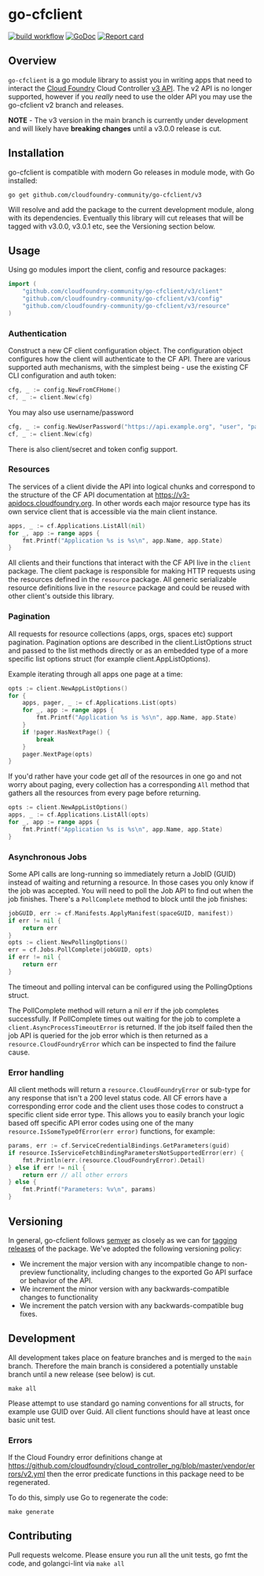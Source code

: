 # go-cfclient

[![build workflow](https://github.com/cloudfoundry-community/go-cfclient/actions/workflows/build.yml/badge.svg?branch=master)](https://github.com/cloudfoundry-community/go-cfclient/actions/workflows/build.yml)
[![GoDoc](https://godoc.org/github.com/cloudfoundry-community/go-cfclient?status.svg)](http://godoc.org/github.com/cloudfoundry-community/go-cfclient)
[![Report card](https://goreportcard.com/badge/github.com/cloudfoundry-community/go-cfclient)](https://goreportcard.com/report/github.com/cloudfoundry-community/go-cfclient)

## Overview
`go-cfclient` is a go module library to assist you in writing apps that need to interact the [Cloud Foundry](http://cloudfoundry.org)
Cloud Controller [v3 API](https://v3-apidocs.cloudfoundry.org). The v2 API is no longer supported, however if you _really_ 
need to use the older API you may use the go-cfclient v2 branch and releases.

__NOTE__ - The v3 version in the main branch is currently under development and will likely have **breaking changes** until a v3.0.0 release is cut.

## Installation
go-cfclient is compatible with modern Go releases in module mode, with Go installed:
```
go get github.com/cloudfoundry-community/go-cfclient/v3
```
Will resolve and add the package to the current development module, along with its dependencies. Eventually this
library will cut releases that will be tagged with v3.0.0, v3.0.1 etc, see the Versioning section below.

## Usage
Using go modules import the client, config and resource packages:
```go
import (
    "github.com/cloudfoundry-community/go-cfclient/v3/client"
    "github.com/cloudfoundry-community/go-cfclient/v3/config"
    "github.com/cloudfoundry-community/go-cfclient/v3/resource"
)
```

### Authentication
Construct a new CF client configuration object. The configuration object configures how the client will authenticate to the 
CF API. There are various supported auth mechanisms, with the simplest being - use the existing CF CLI configuration and
auth token:
```go
cfg, _ := config.NewFromCFHome()
cf, _ := client.New(cfg)
```
You may also use username/password
```go
cfg, _ := config.NewUserPassword("https://api.example.org", "user", "pass")
cf, _ := client.New(cfg)
```
There is also client/secret and token config support.

### Resources
The services of a client divide the API into logical chunks and correspond to the structure of the CF API documentation
at https://v3-apidocs.cloudfoundry.org. In other words each major resource type has its own service client that
is accessible via the main client instance.
```go
apps, _ := cf.Applications.ListAll(nil)
for _, app := range apps {
    fmt.Printf("Application %s is %s\n", app.Name, app.State)
}
```
All clients and their functions that interact with the CF API live in the `client` package. The client package
is responsible for making HTTP requests using the resources defined in the `resource` package. All generic serializable
resource definitions live in the `resource` package and could be reused with other client's outside this library.

### Pagination
All requests for resource collections (apps, orgs, spaces etc) support pagination. Pagination options are described
in the client.ListOptions struct and passed to the list methods directly or as an embedded type of a more specific
list options struct (for example client.AppListOptions).

Example iterating through all apps one page at a time:
```go
opts := client.NewAppListOptions()
for {
    apps, pager, _ := cf.Applications.List(opts)
    for _, app := range apps {
        fmt.Printf("Application %s is %s\n", app.Name, app.State)
    }  
    if !pager.HasNextPage() {
        break
    }
    pager.NextPage(opts)
}
```
If you'd rather have your code get _all_ of the resources in one go and not worry about paging, every collection
has a corresponding `All` method that gathers all the resources from every page before returning.
```go
opts := client.NewAppListOptions()
apps, _ := cf.Applications.ListAll(opts)
for _, app := range apps {
    fmt.Printf("Application %s is %s\n", app.Name, app.State)
}
```

### Asynchronous Jobs
Some API calls are long-running so immediately return a JobID (GUID) instead of waiting and returning a resource. In
those cases you only know if the job was accepted. You will need to poll the Job API to find out when the job
finishes. There's a `PollComplete` method to block until the job finishes:
```go
jobGUID, err := cf.Manifests.ApplyManifest(spaceGUID, manifest))
if err != nil {
    return err
}
opts := client.NewPollingOptions()
err = cf.Jobs.PollComplete(jobGUID, opts)
if err != nil {
    return err
}
```
The timeout and polling interval can be configured using the PollingOptions struct.

The PollComplete method will return a nil err if the job completes successfully. If PollComplete
times out waiting for the job to complete a `client.AsyncProcessTimeoutError` is returned. If the job itself
failed then the job API is queried for the job error which is then returned as a `resource.CloudFoundryError`
which can be inspected to find the failure cause.

### Error handling
All client methods will return a `resource.CloudFoundryError` or sub-type for any response that isn't a 200 level
status code. All CF errors have a corresponding error code and the client uses those codes to construct a specific
client side error type. This allows you to easily branch your logic based off specific API error codes using one of
the many `resource.IsSomeTypeOfError(err error)` functions, for example:
```go
params, err := cf.ServiceCredentialBindings.GetParameters(guid)
if resource.IsServiceFetchBindingParametersNotSupportedError(err) {
    fmt.Println(err.(resource.CloudFoundryError).Detail)
} else if err != nil {
    return err // all other errors
} else {
    fmt.Printf("Parameters: %v\n", params)
}
```

## Versioning
In general, go-cfclient follows [semver](https://go.dev/doc/modules/version-number) as closely as we can for [tagging
releases](https://go.dev/doc/modules/publishing) of the package. We've adopted the following versioning policy:

- We increment the major version with any incompatible change to non-preview functionality, including changes to the exported Go API surface or behavior of the API.
- We increment the minor version with any backwards-compatible changes to functionality
- We increment the patch version with any backwards-compatible bug fixes.

## Development

All development takes place on feature branches and is merged to the `main` branch. Therefore the main
branch is considered a potentially unstable branch until a new release (see below) is cut.

```shell
make all
```

Please attempt to use standard go naming conventions for all structs, for example use GUID over Guid. All client
functions should have at least once basic unit test.

### Errors

If the Cloud Foundry error definitions change at <https://github.com/cloudfoundry/cloud_controller_ng/blob/master/vendor/errors/v2.yml>
then the error predicate functions in this package need to be regenerated.

To do this, simply use Go to regenerate the code:

```shell
make generate
```

## Contributing

Pull requests welcome. Please ensure you run all the unit tests, go fmt the code, and golangci-lint via `make all`
